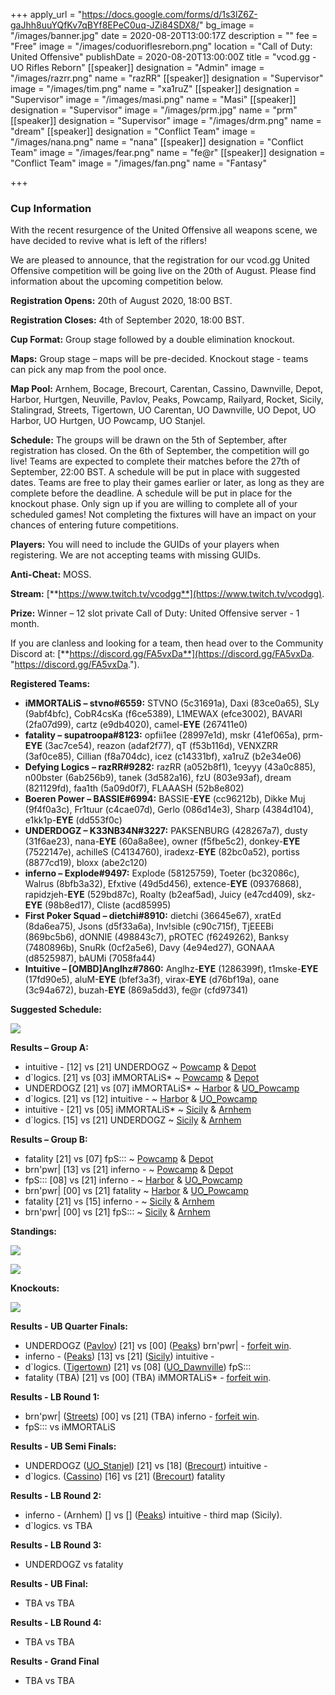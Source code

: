 +++
apply_url = "https://docs.google.com/forms/d/1s3lZ6Z-gaJhh8uuYQfKv7qBYf8EPeC0uq-JZi84SDX8/"
bg_image = "/images/banner.jpg"
date = 2020-08-20T13:00:17Z
description = ""
fee = "Free"
image = "/images/coduoriflesreborn.png"
location = "Call of Duty: United Offensive"
publishDate = 2020-08-20T13:00:00Z
title = "vcod.gg - UO Rifles Reborn"
[[speaker]]
designation = "Admin"
image = "/images/razrr.png"
name = "razRR"
[[speaker]]
designation = "Supervisor"
image = "/images/tim.png"
name = "xa1ruZ"
[[speaker]]
designation = "Supervisor"
image = "/images/masi.png"
name = "Masi"
[[speaker]]
designation = "Supervisor"
image = "/images/prm.jpg"
name = "prm"
[[speaker]]
designation = "Supervisor"
image = "/images/drm.png"
name = "dream"
[[speaker]]
designation = "Conflict Team"
image = "/images/nana.png"
name = "nana"
[[speaker]]
designation = "Conflict Team"
image = "/images/fear.png"
name = "fe@r"
[[speaker]]
designation = "Conflict Team"
image = "/images/fan.png"
name = "Fantasy"

+++
### **Cup Information**

With the recent resurgence of the United Offensive all weapons scene, we have decided to revive what is left of the riflers!

We are pleased to announce, that the registration for our vcod.gg United Offensive competition will be going live on the 20th of August. Please find information about the upcoming competition below.

**Registration Opens:** 20th of August 2020, 18:00 BST.

**Registration Closes:** 4th of September 2020, 18:00 BST.

**Cup Format:** Group stage followed by a double elimination knockout.

**Maps:** Group stage – maps will be pre-decided. Knockout stage - teams can pick any map from the pool once.

**Map Pool:** Arnhem, Bocage, Brecourt, Carentan, Cassino, Dawnville, Depot, Harbor, Hurtgen, Neuville, Pavlov, Peaks, Powcamp, Railyard, Rocket, Sicily, Stalingrad, Streets, Tigertown, UO Carentan, UO Dawnville, UO Depot, UO Harbor, UO Hurtgen, UO Powcamp, UO Stanjel.

**Schedule:** The groups will be drawn on the 5th of September, after registration has closed. On the 6th of September, the competition will go live! Teams are expected to complete their matches before the 27th of September, 22:00 BST. A schedule will be put in place with suggested dates. Teams are free to play their games earlier or later, as long as they are complete before the deadline. A schedule will be put in place for the knockout phase. Only sign up if you are willing to complete all of your scheduled games! Not completing the fixtures will have an impact on your chances of entering future competitions.

**Players:** You will need to include the GUIDs of your players when registering. We are not accepting teams with missing GUIDs.

**Anti-Cheat:** MOSS.

**Stream:** [**https://www.twitch.tv/vcodgg**](https://www.twitch.tv/vcodgg).

**Prize:** Winner – 12 slot private Call of Duty: United Offensive server - 1 month.

If you are clanless and looking for a team, then head over to the Community Discord at: [**https://discord.gg/FA5vxDa**](https://discord.gg/FA5vxDa. "https://discord.gg/FA5vxDa.").

**Registered Teams:**

* **iMMORTALiS – stvno#6559:** STVNO (5c31691a), Daxi (83ce0a65), SLy (9abf4bfc), CobR4csKa (f6ce5389), L1MEWAX (efce3002), BAVARI (2fa07d99), cartz (e9db4020), camel-**EYE** (267411e0)
* **fatality – supatroopa#8123:** opfii1ee (28997e1d), mskr (41ef065a), prm-**EYE** (3ac7ce54), reazon (adaf2f77), qT (f53b116d), VENXZRR (3af0ce85), Cillian (f8a704dc), icez (c14331bf), xa1ruZ (b2e34e06)
* **Defying Logics** **– razRR#9282:** razRR (a052b8f1), 1ceyyy (43a0c885), n00bster (6ab256b9), tanek (3d582a16), fzU (803e93af), dream (821129fd), faa1th (5a09d0f7), FLAAASH (52b8e802)
* **Boeren Power – BASSIE#6994:** BASSIE-**EYE** (cc96212b), Dikke Muj (9f4f0a3c), Fr1tuur (c4cae07d), Gerlo (086d14e3), Sharp (4384d104), e1kk1p-**EYE** (dd553f0c)
* **UNDERDOGZ – K33NB34N#3227:** PAKSENBURG (428267a7), dusty (31f6ae23), nana-**EYE** (60a8a8ee), owner (f5fbe5c2), donkey-**EYE** (7522147e), achilleS (C4134760), iradexz-**EYE** (82bc0a52), portiss (8877cd19), bloxx (abe2c120)
* **inferno – Explode#9497:** Explode (58125759), Toeter (bc32086c), Walrus (8bfb3a32), Efxtive (49d5d456), extence-**EYE** (09376868), rapidzjeh-**EYE** (529bd87c), Roalty (b2eaf5ad), Juicy (e47cd409), skz-**EYE** (98b8ed17), Cliste (acd85995)
* **First Poker Squad – dietchi#8910:** dietchi (36645e67), xratEd (8da6ea75), Jsons (d5f33a6a), Inv!sible (c90c715f), TjEEEBi (869bc5b6), dONNIE (498843c7), pROTEC (f6249262), Banksy (7480896b), SnuRk (0cf2a5e6), Davy (4e94ed27), GONAAA (d8525987), bAUMi (7058fa44)
* **Intuitive – \[OMBD\]Anglhz#7860:** Anglhz-**EYE** (1286399f), t1mske-**EYE** (17fd90e5), aluM-**EYE** (bfef3a3f), virax-**EYE** (d76bf19a), oane (3c94a672), buzah-**EYE** (869a5dd3), fe@r (cfd97341)

**Suggested Schedule:**

![](/images/uosched1.PNG)

**Results – Group A:**

* intuitive - \[12\] vs \[21\] UNDERDOGZ \~ [Powcamp](https://i.imgur.com/JDtBdCC.jpg) & [Depot](https://i.imgur.com/w5FEjd9.jpg)
* d\`logics. \[21\] vs \[03\] iMMORTALiS* \~ [Powcamp](https://i.imgur.com/p46J1iC.jpg) & [Depot](https://i.imgur.com/cbTO7Kj.jpg)
* UNDERDOGZ \[21\] vs \[07\] iMMORTALiS* \~ [Harbor](https://i.imgur.com/qVlfkR0.jpg) & [UO_Powcamp](https://i.imgur.com/bzHaQGU.jpg)
* d\`logics. \[21\] vs \[12\] intuitive - \~ [Harbor](https://i.imgur.com/9yEmRdQ.jpg) & [UO_Powcamp](https://i.imgur.com/Wf5cV8v.jpg)
* intuitive - \[21\] vs \[05\] iMMORTALiS* \~ [Sicily](https://i.imgur.com/SW1od9U.jpg) & [Arnhem](https://i.imgur.com/7HK3PKB.jpg)
* d\`logics. \[15\] vs \[21\] UNDERDOGZ \~ [Sicily](https://i.imgur.com/zJz76uO.jpg) & [Arnhem](https://i.imgur.com/04Gn9OX.jpg)

**Results – Group B:**

* fatality \[21\] vs \[07\] fpS::: \~ [Powcamp](https://i.imgur.com/BUnJyVF.jpg) & [Depot](https://i.imgur.com/vR3WBjD.jpg)
* brn'pwr| \[13\] vs \[21\] inferno - \~ [Powcamp](https://i.imgur.com/KQ4bLGM.jpg) & [Depot](https://i.imgur.com/9XxQMRo.jpg)
* fpS::: \[08\] vs \[21\] inferno - \~ [Harbor](https://i.imgur.com/YKgVML4.jpg) & [UO_Powcamp](https://i.imgur.com/FeV7FSF.jpg)
* brn'pwr| \[00\] vs \[21\] fatality \~ [Harbor](https://i.imgur.com/zj1qgQF.jpg) & [UO_Powcamp](https://i.imgur.com/zj1qgQF.jpg)
* fatality \[21\] vs \[15\] inferno - \~ [Sicily](https://i.imgur.com/Ny855Se.jpg) & [Arnhem](https://i.imgur.com/p8NYfnN.png)
* brn'pwr| \[00\] vs \[21\] fpS::: \~ [Sicily](https://i.imgur.com/GRLz8TC.jpg) & [Arnhem](https://i.imgur.com/GRLz8TC.jpg)

**Standings:**

![](/images/gafinal.PNG)

![](/images/uocup2.PNG)

**Knockouts:**

![](/images/uououo1.PNG)

**Results - UB Quarter Finals:**

* UNDERDOGZ ([Pavlov](https://i.imgur.com/bdSYxYn.jpg)) \[21\] vs \[00\] ([Peaks](https://i.imgur.com/bdSYxYn.jpg)) brn'pwr| - [forfeit win](https://i.imgur.com/bdSYxYn.jpg).
* inferno - ([Peaks](https://i.imgur.com/Iq6nnWz.jpg)) \[13\] vs \[21\] ([Sicily](https://i.imgur.com/g67oHDu.jpg)) intuitive -
* d\`logics. ([Tigertown](https://i.imgur.com/1fRa3Dt.jpg)) \[21\] vs \[08\] ([UO_Dawnville](https://i.imgur.com/nZ6JPpI.jpg)) fpS:::
* fatality (TBA) \[21\] vs \[00\] (TBA) iMMORTALiS* - [forfeit win](https://i.imgur.com/lJQLvTe.jpg).

**Results - LB Round 1:**

* brn'pwr| ([Streets](https://i.imgur.com/28ChZmG.jpg)) \[00\] vs \[21\] (TBA) inferno - [forfeit win](https://i.imgur.com/28ChZmG.jpg).
* fpS::: vs iMMORTALiS

**Results - UB Semi Finals:**

* UNDERDOGZ ([UO_Stanjel](https://i.imgur.com/fzdIFZZ.jpg)) \[21\] vs \[18\] ([Brecourt](https://i.imgur.com/wmJtkcy.jpg)) intuitive -
* d\`logics. ([Cassino](https://i.imgur.com/j7ylCOY.jpg)) \[16\] vs \[21\] ([Brecourt](https://i.imgur.com/52xATi1.jpg)) fatality

**Results - LB Round 2:**

* inferno - (Arnhem) \[\] vs \[\] ([Peaks](https://i.imgur.com/NpnDfsS.jpg)) intuitive - third map (Sicily).
* d\`logics. vs TBA

**Results - LB Round 3:**

* UNDERDOGZ vs fatality

**Results - UB Final:**

* TBA vs TBA

**Results - LB Round 4:**

* TBA vs TBA

**Results - Grand Final**

* TBA vs TBA
